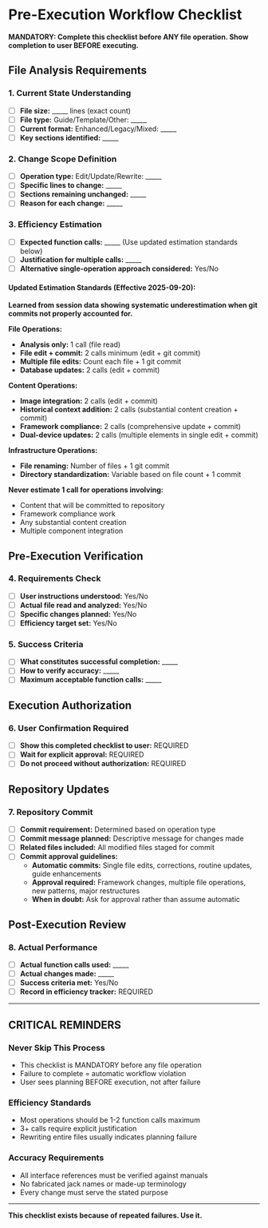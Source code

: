 # Pre-Execution Workflow Checklist

**MANDATORY: Complete this checklist before ANY file operation. Show completion to user BEFORE executing.**

## **File Analysis Requirements**

### **1. Current State Understanding**
- [ ] **File size:** _____ lines (exact count)
- [ ] **File type:** Guide/Template/Other: _____
- [ ] **Current format:** Enhanced/Legacy/Mixed: _____
- [ ] **Key sections identified:** _____

### **2. Change Scope Definition** 
- [ ] **Operation type:** Edit/Update/Rewrite: _____
- [ ] **Specific lines to change:** _____
- [ ] **Sections remaining unchanged:** _____
- [ ] **Reason for each change:** _____

### **3. Efficiency Estimation**
- [ ] **Expected function calls:** _____ (Use updated estimation standards below)
- [ ] **Justification for multiple calls:** _____
- [ ] **Alternative single-operation approach considered:** Yes/No

#### **Updated Estimation Standards (Effective 2025-09-20):**
**Learned from session data showing systematic underestimation when git commits not properly accounted for.**

**File Operations:**
- **Analysis only:** 1 call (file read)
- **File edit + commit:** 2 calls minimum (edit + git commit)
- **Multiple file edits:** Count each file + 1 git commit
- **Database updates:** 2 calls (edit + commit)

**Content Operations:**
- **Image integration:** 2 calls (edit + commit)
- **Historical context addition:** 2 calls (substantial content creation + commit)
- **Framework compliance:** 2 calls (comprehensive update + commit)
- **Dual-device updates:** 2 calls (multiple elements in single edit + commit)

**Infrastructure Operations:**
- **File renaming:** Number of files + 1 git commit
- **Directory standardization:** Variable based on file count + 1 commit

**Never estimate 1 call for operations involving:**
- Content that will be committed to repository
- Framework compliance work
- Any substantial content creation
- Multiple component integration

## **Pre-Execution Verification**

### **4. Requirements Check**
- [ ] **User instructions understood:** Yes/No
- [ ] **Actual file read and analyzed:** Yes/No  
- [ ] **Specific changes planned:** Yes/No
- [ ] **Efficiency target set:** Yes/No

### **5. Success Criteria**
- [ ] **What constitutes successful completion:** _____
- [ ] **How to verify accuracy:** _____
- [ ] **Maximum acceptable function calls:** _____

## **Execution Authorization**

### **6. User Confirmation Required**
- [ ] **Show this completed checklist to user:** REQUIRED
- [ ] **Wait for explicit approval:** REQUIRED
- [ ] **Do not proceed without authorization:** REQUIRED

## **Repository Updates**

### **7. Repository Commit**
- [ ] **Commit requirement:** Determined based on operation type
- [ ] **Commit message planned:** Descriptive message for changes made
- [ ] **Related files included:** All modified files staged for commit
- [ ] **Commit approval guidelines:**
  - **Automatic commits:** Single file edits, corrections, routine updates, guide enhancements
  - **Approval required:** Framework changes, multiple file operations, new patterns, major restructures
  - **When in doubt:** Ask for approval rather than assume automatic

## **Post-Execution Review**

### **8. Actual Performance**
- [ ] **Actual function calls used:** _____
- [ ] **Actual changes made:** _____
- [ ] **Success criteria met:** Yes/No
- [ ] **Record in efficiency tracker:** REQUIRED

---

## **CRITICAL REMINDERS**

### **Never Skip This Process**
- This checklist is MANDATORY before any file operation
- Failure to complete = automatic workflow violation
- User sees planning BEFORE execution, not after failure

### **Efficiency Standards** 
- Most operations should be 1-2 function calls maximum
- 3+ calls require explicit justification
- Rewriting entire files usually indicates planning failure

### **Accuracy Requirements**
- All interface references must be verified against manuals
- No fabricated jack names or made-up terminology
- Every change must serve the stated purpose

---

**This checklist exists because of repeated failures. Use it.**